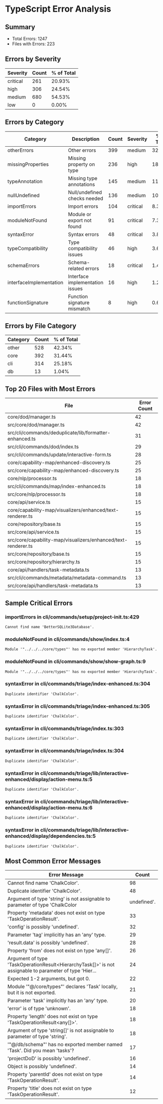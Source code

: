 # TypeScript Error Analysis

## Summary

- Total Errors: 1247
- Files with Errors: 223

## Errors by Severity

| Severity | Count | % of Total |
|----------|-------|------------|
| critical | 261 | 20.93% |
| high | 306 | 24.54% |
| medium | 680 | 54.53% |
| low | 0 | 0.00% |

## Errors by Category

| Category | Description | Count | Severity | % of Total |
|----------|-------------|-------|----------|------------|
| otherErrors | Other errors | 399 | medium | 32.00% |
| missingProperties | Missing property on type | 236 | high | 18.93% |
| typeAnnotation | Missing type annotations | 145 | medium | 11.63% |
| nullUndefined | Null/undefined checks needed | 136 | medium | 10.91% |
| importErrors | Import errors | 104 | critical | 8.34% |
| moduleNotFound | Module or export not found | 91 | critical | 7.30% |
| syntaxError | Syntax errors | 48 | critical | 3.85% |
| typeCompatibility | Type compatibility issues | 46 | high | 3.69% |
| schemaErrors | Schema-related errors | 18 | critical | 1.44% |
| interfaceImplementation | Interface implementation issues | 16 | high | 1.28% |
| functionSignature | Function signature mismatch | 8 | high | 0.64% |

## Errors by File Category

| Category | Count | % of Total |
|----------|-------|------------|
| other | 528 | 42.34% |
| core | 392 | 31.44% |
| cli | 314 | 25.18% |
| db | 13 | 1.04% |

## Top 20 Files with Most Errors

| File | Error Count |
|------|-------------|
| core/dod/manager.ts | 42 |
| src/core/dod/manager.ts | 42 |
| src/cli/commands/deduplicate/lib/formatter-enhanced.ts | 31 |
| src/cli/commands/dod/index.ts | 29 |
| src/cli/commands/update/interactive-form.ts | 28 |
| core/capability-map/enhanced-discovery.ts | 25 |
| src/core/capability-map/enhanced-discovery.ts | 25 |
| core/nlp/processor.ts | 18 |
| src/cli/commands/map/index-enhanced.ts | 18 |
| src/core/nlp/processor.ts | 18 |
| core/api/service.ts | 15 |
| core/capability-map/visualizers/enhanced/text-renderer.ts | 15 |
| core/repository/base.ts | 15 |
| src/core/api/service.ts | 15 |
| src/core/capability-map/visualizers/enhanced/text-renderer.ts | 15 |
| src/core/repository/base.ts | 15 |
| src/core/repository/hierarchy.ts | 15 |
| core/api/handlers/task-metadata.ts | 13 |
| src/cli/commands/metadata/metadata-command.ts | 13 |
| src/core/api/handlers/task-metadata.ts | 13 |

## Sample Critical Errors

### importErrors in cli/commands/setup/project-init.ts:429

```
Cannot find name 'BetterSQLite3Database'.
```

### moduleNotFound in cli/commands/show/index.ts:4

```
Module '"../../../core/types"' has no exported member 'HierarchyTask'.
```

### moduleNotFound in cli/commands/show/show-graph.ts:9

```
Module '"../../../core/types"' has no exported member 'HierarchyTask'.
```

### syntaxError in cli/commands/triage/index-enhanced.ts:304

```
Duplicate identifier 'ChalkColor'.
```

### syntaxError in cli/commands/triage/index-enhanced.ts:305

```
Duplicate identifier 'ChalkColor'.
```

### syntaxError in cli/commands/triage/index.ts:303

```
Duplicate identifier 'ChalkColor'.
```

### syntaxError in cli/commands/triage/index.ts:304

```
Duplicate identifier 'ChalkColor'.
```

### syntaxError in cli/commands/triage/lib/interactive-enhanced/display/action-menu.ts:5

```
Duplicate identifier 'ChalkColor'.
```

### syntaxError in cli/commands/triage/lib/interactive-enhanced/display/action-menu.ts:6

```
Duplicate identifier 'ChalkColor'.
```

### syntaxError in cli/commands/triage/lib/interactive-enhanced/display/dependencies.ts:5

```
Duplicate identifier 'ChalkColor'.
```

## Most Common Error Messages

| Error Message | Count |
|--------------|-------|
| Cannot find name 'ChalkColor'. | 98 |
| Duplicate identifier 'ChalkColor'. | 48 |
| Argument of type 'string' is not assignable to parameter of type 'ChalkColor | undefined'. | 38 |
| Property 'metadata' does not exist on type 'TaskOperationResult<any>'. | 33 |
| 'config' is possibly 'undefined'. | 32 |
| Parameter 'tag' implicitly has an 'any' type. | 29 |
| 'result.data' is possibly 'undefined'. | 28 |
| Property 'from' does not exist on type 'any[]'. | 26 |
| Argument of type 'TaskOperationResult<HierarchyTask[]>' is not assignable to parameter of type 'Hier... | 24 |
| Expected 1-2 arguments, but got 0. | 22 |
| Module '"@/core/types"' declares 'Task' locally, but it is not exported. | 21 |
| Parameter 'task' implicitly has an 'any' type. | 20 |
| 'error' is of type 'unknown'. | 18 |
| Property 'length' does not exist on type 'TaskOperationResult<any[]>'. | 18 |
| Argument of type 'string[]' is not assignable to parameter of type 'string'. | 18 |
| '"@/db/schema"' has no exported member named 'Task'. Did you mean 'tasks'? | 17 |
| 'projectDoD' is possibly 'undefined'. | 16 |
| Object is possibly 'undefined'. | 14 |
| Property 'parentId' does not exist on type 'TaskOperationResult<any>'. | 14 |
| Property 'title' does not exist on type 'TaskOperationResult<any>'. | 12 |
